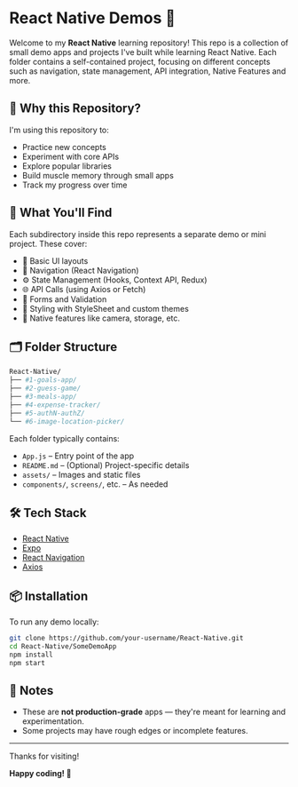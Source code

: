 # React Native Demos 📱

Welcome to my **React Native** learning repository! This repo is a collection of small demo apps and projects I've built while learning React Native. Each folder contains a self-contained project, focusing on different concepts such as navigation, state management, API integration, Native Features and more.

## 🚀 Why this Repository?

I'm using this repository to:

- Practice new concepts
- Experiment with core APIs
- Explore popular libraries
- Build muscle memory through small apps
- Track my progress over time

## 🧠 What You'll Find

Each subdirectory inside this repo represents a separate demo or mini project. These cover:

- 📱 Basic UI layouts
- 🧭 Navigation (React Navigation)
- ⚙️ State Management (Hooks, Context API, Redux)
- 🌐 API Calls (using Axios or Fetch)
- 🔁 Forms and Validation
- 🎨 Styling with StyleSheet and custom themes
- 🧩 Native features like camera, storage, etc.

## 🗂️ Folder Structure

```bash
React-Native/
├── #1-goals-app/
├── #2-guess-game/
├── #3-meals-app/
├── #4-expense-tracker/
├── #5-authN-authZ/
└── #6-image-location-picker/
```

Each folder typically contains:

- `App.js` – Entry point of the app
- `README.md` – (Optional) Project-specific details
- `assets/` – Images and static files
- `components/`, `screens/`, etc. – As needed

## 🛠️ Tech Stack

- [React Native](https://reactnative.dev/)
- [Expo](https://expo.dev/)
- [React Navigation](https://reactnavigation.org/)
- [Axios](https://axios-http.com/)

## 📦 Installation

To run any demo locally:

```bash
git clone https://github.com/your-username/React-Native.git
cd React-Native/SomeDemoApp
npm install
npm start
```

## 📌 Notes

- These are **not production-grade** apps — they're meant for learning and experimentation.
- Some projects may have rough edges or incomplete features.


---

Thanks for visiting!

**Happy coding! 🚀**
